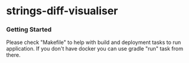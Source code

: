 # strings-diff-visualiser

### Getting Started

Please check "Makefile" to help with build and deployment tasks to run application. 
If you don't have docker you can use gradle "run" task from there.

